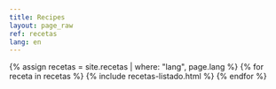 ```yaml
---
title: Recipes
layout: page_raw
ref: recetas
lang: en
---
```


<div id="posts" class="post-grid col_four_fifth">

  {% assign recetas = site.recetas | where: "lang", page.lang %}
  {% for receta in recetas %}
    {% include recetas-listado.html %}
  {% endfor %}

</div>
